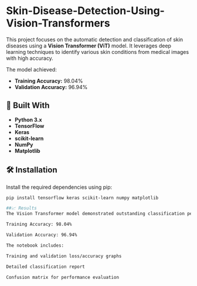# Skin-Disease-Detection-Using-Vision-Transformers
This project focuses on the automatic detection and classification of skin diseases using a **Vision Transformer (ViT)** model. It leverages deep learning techniques to identify various skin conditions from medical images with high accuracy.

The model achieved:
- **Training Accuracy:** 98.04%
- **Validation Accuracy:** 96.94%


## 🚀 Built With

- **Python 3.x**
- **TensorFlow**
- **Keras**
- **scikit-learn**
- **NumPy**
- **Matplotlib**

## 🛠️ Installation

Install the required dependencies using pip:

```bash
pip install tensorflow keras scikit-learn numpy matplotlib

##📈 Results
The Vision Transformer model demonstrated outstanding classification performance on the Skin Diseases Image Dataset:

Training Accuracy: 98.04%

Validation Accuracy: 96.94%

The notebook includes:

Training and validation loss/accuracy graphs

Detailed classification report

Confusion matrix for performance evaluation

